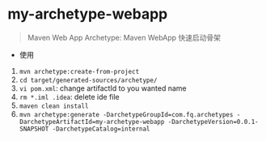 # my-archetype-webapp 

> Maven Web App Archetype: Maven WebApp 快速启动骨架

- 使用
1. `mvn archetype:create-from-project`
2. `cd target/generated-sources/archetype/`
3. `vi pom.xml`: change artifactId to you wanted name
4. `rm *.iml .idea`: delete ide file
4. `maven clean install`
5. `mvn archetype:generate -DarchetypeGroupId=com.fq.archetypes -DarchetypeArtifactId=my-archetype-webapp -DarchetypeVersion=0.0.1-SNAPSHOT -DarchetypeCatalog=internal`